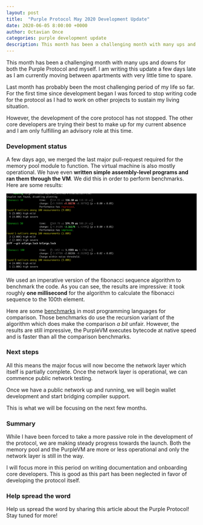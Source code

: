 ```yaml
---
layout: post
title:  "Purple Protocol May 2020 Development Update"
date: 2020-06-05 8:00:00 +0000
author: Octavian Once
categories: purple development update
description: This month has been a challenging month with many ups and downs...
--- 
```


This month has been a challenging month with many ups and downs for both the Purple Protocol and myself. I am writing this update a few days late as I am currently moving between apartments with very little time to spare. 

Last month has probably been the most challenging period of my life so far. For the first time since development began I was forced to stop writing code for the protocol as I had to work on other projects to sustain my living situation.

However, the development of the core protocol has not stopped. The other core developers are trying their best to make up for my current absence and I am only fulfilling an advisory role at this time. 

### Development status
A few days ago, we merged the last major pull-request required for the memory pool module to function. The virtual machine is also mostly operational. We have even **written simple assembly-level programs and ran them through the VM**. We did this in order to perform benchmarks. Here are some results:

![VM benchmarks](/assets/img/vm_bench.png)

We used an imperative version of the fibonacci sequence algorithm to benchmark the code. As you can see, the results are impressive: it took roughly **one millisecond** for the algorithm to calculate the fibonacci sequence to the 100th element. 

Here are some [benchmarks](https://github.com/drujensen/fib#optimized) in most programming languages for comparison. Those benchmarks do use the recursion variant of the algorithm which does make the comparison *a bit* unfair. However, the results are still impressive, the PurpleVM executes bytecode at native speed and is faster than all the comparison benchmarks.

### Next steps
All this means the major focus will now become the network layer which itself is partially complete. Once the network layer is operational, we can commence public network testing. 

Once we have a public network up and running, we will begin wallet development and start bridging compiler support.

This is what we will be focusing on the next few months.

### Summary
While I have been forced to take a more passive role in the development of the protocol, we are making steady progress towards the launch. Both the memory pool and the PurpleVM are more or less operational and only the network layer is still in the way.

I will focus more in this period on writing documentation and onboarding core developers. This is good as this part has been neglected in favor of developing the protocol itself. 

### Help spread the word
Help us spread the word by sharing this article about the Purple Protocol! Stay tuned for more!